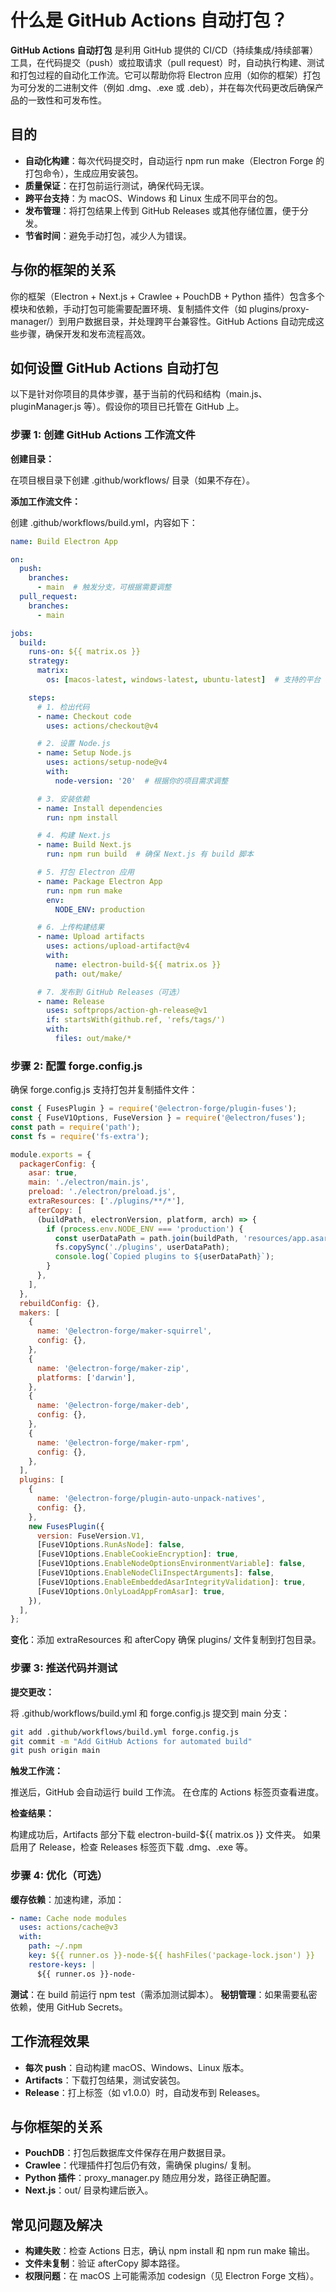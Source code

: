 # 什么是 GitHub Actions 自动打包？

**GitHub Actions 自动打包** 是利用 GitHub 提供的 CI/CD（持续集成/持续部署）工具，在代码提交（push）或拉取请求（pull request）时，自动执行构建、测试和打包过程的自动化工作流。它可以帮助你将 Electron 应用（如你的框架）打包为可分发的二进制文件（例如 .dmg、.exe 或 .deb），并在每次代码更改后确保产品的一致性和可发布性。

## 目的

- **自动化构建**：每次代码提交时，自动运行 npm run make（Electron Forge 的打包命令），生成应用安装包。
- **质量保证**：在打包前运行测试，确保代码无误。
- **跨平台支持**：为 macOS、Windows 和 Linux 生成不同平台的包。
- **发布管理**：将打包结果上传到 GitHub Releases 或其他存储位置，便于分发。
- **节省时间**：避免手动打包，减少人为错误。

## 与你的框架的关系

你的框架（Electron + Next.js + Crawlee + PouchDB + Python 插件）包含多个模块和依赖，手动打包可能需要配置环境、复制插件文件（如 plugins/proxy-manager/）到用户数据目录，并处理跨平台兼容性。GitHub Actions 自动完成这些步骤，确保开发和发布流程高效。

## 如何设置 GitHub Actions 自动打包

以下是针对你项目的具体步骤，基于当前的代码和结构（main.js、pluginManager.js 等）。假设你的项目已托管在 GitHub 上。

### 步骤 1: 创建 GitHub Actions 工作流文件

**创建目录：**

在项目根目录下创建 .github/workflows/ 目录（如果不存在）。

**添加工作流文件：**

创建 .github/workflows/build.yml，内容如下：

```yaml
name: Build Electron App

on:
  push:
    branches:
      - main  # 触发分支，可根据需要调整
  pull_request:
    branches:
      - main

jobs:
  build:
    runs-on: ${{ matrix.os }}
    strategy:
      matrix:
        os: [macos-latest, windows-latest, ubuntu-latest]  # 支持的平台

    steps:
      # 1. 检出代码
      - name: Checkout code
        uses: actions/checkout@v4

      # 2. 设置 Node.js
      - name: Setup Node.js
        uses: actions/setup-node@v4
        with:
          node-version: '20'  # 根据你的项目需求调整

      # 3. 安装依赖
      - name: Install dependencies
        run: npm install

      # 4. 构建 Next.js
      - name: Build Next.js
        run: npm run build  # 确保 Next.js 有 build 脚本

      # 5. 打包 Electron 应用
      - name: Package Electron App
        run: npm run make
        env:
          NODE_ENV: production

      # 6. 上传构建结果
      - name: Upload artifacts
        uses: actions/upload-artifact@v4
        with:
          name: electron-build-${{ matrix.os }}
          path: out/make/

      # 7. 发布到 GitHub Releases（可选）
      - name: Release
        uses: softprops/action-gh-release@v1
        if: startsWith(github.ref, 'refs/tags/')
        with:
          files: out/make/*
```

### 步骤 2: 配置 forge.config.js

确保 forge.config.js 支持打包并复制插件文件：

```javascript
const { FusesPlugin } = require('@electron-forge/plugin-fuses');
const { FuseV1Options, FuseVersion } = require('@electron/fuses');
const path = require('path');
const fs = require('fs-extra');

module.exports = {
  packagerConfig: {
    asar: true,
    main: './electron/main.js',
    preload: './electron/preload.js',
    extraResources: ['./plugins/**/*'],
    afterCopy: [
      (buildPath, electronVersion, platform, arch) => {
        if (process.env.NODE_ENV === 'production') {
          const userDataPath = path.join(buildPath, 'resources/app.asar.unpacked/userData/plugins');
          fs.copySync('./plugins', userDataPath);
          console.log(`Copied plugins to ${userDataPath}`);
        }
      },
    ],
  },
  rebuildConfig: {},
  makers: [
    {
      name: '@electron-forge/maker-squirrel',
      config: {},
    },
    {
      name: '@electron-forge/maker-zip',
      platforms: ['darwin'],
    },
    {
      name: '@electron-forge/maker-deb',
      config: {},
    },
    {
      name: '@electron-forge/maker-rpm',
      config: {},
    },
  ],
  plugins: [
    {
      name: '@electron-forge/plugin-auto-unpack-natives',
      config: {},
    },
    new FusesPlugin({
      version: FuseVersion.V1,
      [FuseV1Options.RunAsNode]: false,
      [FuseV1Options.EnableCookieEncryption]: true,
      [FuseV1Options.EnableNodeOptionsEnvironmentVariable]: false,
      [FuseV1Options.EnableNodeCliInspectArguments]: false,
      [FuseV1Options.EnableEmbeddedAsarIntegrityValidation]: true,
      [FuseV1Options.OnlyLoadAppFromAsar]: true,
    }),
  ],
};
```

**变化**：添加 extraResources 和 afterCopy 确保 plugins/ 文件复制到打包目录。

### 步骤 3: 推送代码并测试

**提交更改：**

将 .github/workflows/build.yml 和 forge.config.js 提交到 main 分支：

```bash
git add .github/workflows/build.yml forge.config.js
git commit -m "Add GitHub Actions for automated build"
git push origin main
```

**触发工作流：**

推送后，GitHub 会自动运行 build 工作流。
在仓库的 Actions 标签页查看进度。

**检查结果：**

构建成功后，Artifacts 部分下载 electron-build-${{ matrix.os }} 文件夹。
如果启用了 Release，检查 Releases 标签页下载 .dmg、.exe 等。

### 步骤 4: 优化（可选）

**缓存依赖**：加速构建，添加：

```yaml
- name: Cache node modules
  uses: actions/cache@v3
  with:
    path: ~/.npm
    key: ${{ runner.os }}-node-${{ hashFiles('package-lock.json') }}
    restore-keys: |
      ${{ runner.os }}-node-
```

**测试**：在 build 前运行 npm test（需添加测试脚本）。
**秘钥管理**：如果需要私密依赖，使用 GitHub Secrets。

## 工作流程效果

- **每次 push**：自动构建 macOS、Windows、Linux 版本。
- **Artifacts**：下载打包结果，测试安装包。
- **Release**：打上标签（如 v1.0.0）时，自动发布到 Releases。

## 与你框架的关系

- **PouchDB**：打包后数据库文件保存在用户数据目录。
- **Crawlee**：代理插件打包后仍有效，需确保 plugins/ 复制。
- **Python 插件**：proxy_manager.py 随应用分发，路径正确配置。
- **Next.js**：out/ 目录构建后嵌入。

## 常见问题及解决

- **构建失败**：检查 Actions 日志，确认 npm install 和 npm run make 输出。
- **文件未复制**：验证 afterCopy 脚本路径。
- **权限问题**：在 macOS 上可能需添加 codesign（见 Electron Forge 文档）。
